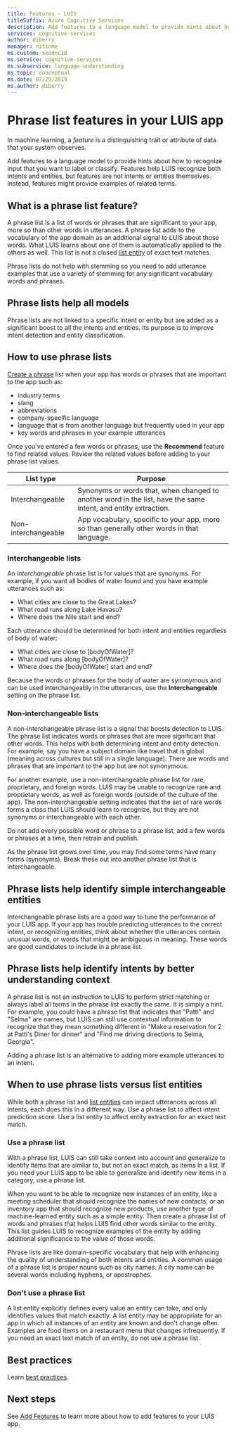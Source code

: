 ```yaml
---
title: Features - LUIS
titleSuffix: Azure Cognitive Services
description: Add features to a language model to provide hints about how to recognize input that you want to label or classify.
services: cognitive-services
author: diberry
manager: nitinme
ms.custom: seodec18
ms.service: cognitive-services
ms.subservice: language-understanding
ms.topic: conceptual
ms.date: 07/29/2019
ms.author: diberry
---
```

# Phrase list features in your LUIS app

In machine learning, a *feature* is a distinguishing trait or attribute of data that your system observes. 

Add features to a language model to provide hints about how to recognize input that you want to label or classify. Features help LUIS recognize both intents and entities, but features are not intents or entities themselves. Instead, features might provide examples of related terms.  

## What is a phrase list feature?
A phrase list is a list of words or phrases that are significant to your app, more so than other words in utterances. A phrase list adds to the vocabulary of the app domain as an additional signal to LUIS about those words. What LUIS learns about one of them is automatically applied to the others as well. This list is not a closed [list entity](luis-concept-entity-types.md#types-of-entities) of exact text matches.

Phrase lists do not help with stemming so you need to add utterance examples that use a variety of stemming for any significant vocabulary words and phrases.

## Phrase lists help all models

Phrase lists are not linked to a specific intent or entity but are added as a significant boost to all the intents and entities. Its purpose is to improve intent detection and entity classification.

## How to use phrase lists

[Create a phrase](luis-how-to-add-features.md) list when your app has words or phrases that are important to the app such as:

* industry terms
* slang
* abbreviations
* company-specific language
* language that is from another language but frequently used in your app
* key words and phrases in your example utterances

Once you've entered a few words or phrases, use the **Recommend** feature to find related values. Review the related values before adding to your phrase list values.

|List type|Purpose|
|--|--|
|Interchangeable|Synonyms or words that, when changed to another word in the list, have the same intent, and entity extraction.|
|Non-interchangeable|App vocabulary, specific to your app, more so than generally other words in that language.|

### Interchangeable lists

An *interchangeable* phrase list is for values that are synonyms. For example, if you want all bodies of water found and you have example utterances such as: 

* What cities are close to the Great Lakes? 
* What road runs along Lake Havasu?
* Where does the Nile start and end? 

Each utterance should be determined for both intent and entities regardless of body of water: 

* What cities are close to [bodyOfWater]?
* What road runs along [bodyOfWater]?
* Where does the [bodyOfWater] start and end? 

Because the words or phrases for the body of water are synonymous and can be used interchangeably in the utterances, use the **Interchangeable** setting on the phrase list. 

### Non-interchangeable lists

A non-interchangeable phrase list is a signal that boosts detection to LUIS. The phrase list indicates words or phrases that are more significant that other words. This helps with both determining intent and entity detection. For example, say you have a subject domain like travel that is global (meaning across cultures but still in a single language). There are words and phrases that are important to the app but are not synonymous. 

For another example, use a non-interchangeable phrase list for rare, proprietary, and foreign words. LUIS may be unable to recognize rare and proprietary words, as well as foreign words (outside of the culture of the app). The non-interchangeable setting indicates that the set of rare words forms a class that LUIS should learn to recognize, but they are not synonyms or interchangeable with each other.

Do not add every possible word or phrase to a phrase list, add a few words or phrases at a time, then retrain and publish. 

As the phrase list grows over time, you may find some terms have many forms (synonyms). Break these out into another phrase list that is interchangeable. 

<a name="phrase-lists-help-identify-simple-exchangeable-entities"></a>

## Phrase lists help identify simple interchangeable entities
Interchangeable phrase lists are a good way to tune the performance of your LUIS app. If your app has trouble predicting utterances to the correct intent, or recognizing entities, think about whether the utterances contain unusual words, or words that might be ambiguous in meaning. These words are good candidates to include in a phrase list.

## Phrase lists help identify intents by better understanding context
A phrase list is not an instruction to LUIS to perform strict matching or always label all terms in the phrase list exactly the same. It is simply a hint. For example, you could have a phrase list that indicates that "Patti" and "Selma" are names, but LUIS can still use contextual information to recognize that they mean something different in "Make a reservation for 2 at Patti's Diner for dinner" and "Find me driving directions to Selma, Georgia". 

Adding a phrase list is an alternative to adding more example utterances to an intent. 

## When to use phrase lists versus list entities
While both a phrase list and [list entities](reference-entity-list.md) can impact utterances across all intents, each does this in a different way. Use a phrase list to affect intent prediction score. Use a list entity to affect entity extraction for an exact text match. 

### Use a phrase list
With a phrase list, LUIS can still take context into account and generalize to identify items that are similar to, but not an exact match, as items in a list. If you need your LUIS app to be able to generalize and identify new items in a category, use a phrase list. 

When you want to be able to recognize new instances of an entity, like a meeting scheduler that should recognize the names of new contacts, or an inventory app that should recognize new products, use another type of machine-learned entity such as a simple entity. Then create a phrase list of words and phrases that helps LUIS find other words similar to the entity. This list guides LUIS to recognize examples of the entity by adding additional significance to the value of those words. 

Phrase lists are like domain-specific vocabulary that help with enhancing the quality of understanding of both intents and entities. A common usage of a phrase list is proper nouns such as city names. A city name can be several words including hyphens, or apostrophes.
 
### Don't use a phrase list 
A list entity explicitly defines every value an entity can take, and only identifies values that match exactly. A list entity may be appropriate for an app in which all instances of an entity are known and don't change often. Examples are food items on a restaurant menu that changes infrequently. If you need an exact text match of an entity, do not use a phrase list. 

## Best practices
Learn [best practices](luis-concept-best-practices.md).

## Next steps

See [Add Features](luis-how-to-add-features.md) to learn more about how to add features to your LUIS app.
